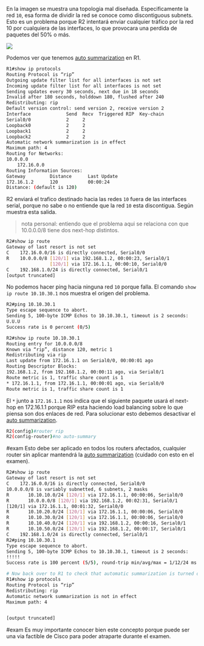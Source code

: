 
En la imagen se muestra una topologia mal diseñada. Especificamente la red `10`, esa forma de dividir la red se conoce como discontiguous subnets. 
Esto es un problema porque R2 intentará enviar cualquier tráfico por la red 10 por cualquiera de las interfaces, lo que provocara una perdida de paquetes del 50% o más. 

![](anexos/14-5.png)

Podemos ver que tenemos [auto summarization](auto%20summarization.md) en R1.
``` bash
R1#show ip protocols
Routing Protocol is “rip”
Outgoing update filter list for all interfaces is not set
Incoming update filter list for all interfaces is not set
Sending updates every 30 seconds, next due in 18 seconds
Invalid after 180 seconds, holddown 180, flushed after 240
Redistributing: rip
Default version control: send version 2, receive version 2
Interface             Send  Recv  Triggered RIP  Key-chain
Serial0/0             2     2
Loopback0             2     2
Loopback1             2     2
Loopback2             2     2
Automatic network summarization is in effect
Maximum path: 4
Routing for Networks:
10.0.0.0
    172.16.0.0
Routing Information Sources:
Gateway         Distance      Last Update
172.16.1.2      120           00:00:24
Distance: (default is 120)
```

R2 enviará el trafico destinado hacia las redes `10` fuera de las interfaces serial, porque no sabe o no entiende que la red `10` esta discontigua. Según muestra esta salida.

> nota personal: entiendo que el problema aqui se relaciona con que 10.0.0.0/8 tiene dos next-hop distintos. 

``` bash
R2#show ip route
Gateway of last resort is not set
C    172.16.0.0/16 is directly connected, Serial0/0
R    10.0.0.0/8 [120/1] via 192.168.1.2, 00:00:23, Serial0/1
                [120/1] via 172.16.1.1, 00:00:10, Serial0/0
C    192.168.1.0/24 is directly connected, Serial0/1
[output truncated]
```

No podemos hacer ping hacia ninguna red `10` porque falla. El comando `show ip route 10.10.30.1` nos muestra el origen del problema.
``` bash
R2#ping 10.10.30.1
Type escape sequence to abort.
Sending 5, 100-byte ICMP Echos to 10.10.30.1, timeout is 2 seconds:
U.U.U
Success rate is 0 percent (0/5)

R2#show ip route 10.10.30.1
Routing entry for 10.0.0.0/8
Known via “rip”, distance 120, metric 1
Redistributing via rip
Last update from 172.16.1.1 on Serial0/0, 00:00:01 ago
Routing Descriptor Blocks:
192.168.1.2, from 192.168.1.2, 00:00:11 ago, via Serial0/1
Route metric is 1, traffic share count is 1
* 172.16.1.1, from 172.16.1.1, 00:00:01 ago, via Serial0/0
Route metric is 1, traffic share count is 1
```

El `*` junto a `172.16.1.1` nos indica que el siguiente paquete usará el next-hop en 172.16.1.1 porque RIP esta haciendo load balancing sobre lo que piensa son dos enlaces de red. Para solucionar esto debemos desactivar el [auto summarization](auto%20summarization.md).

``` bash
R2(config)#router rip
R2(config-router)#no auto-summary
```

#exam Esto debe ser aplicado en todos los routers afectados, cualquier router sin aplicar mantendrá la [auto summarization](auto%20summarization.md) (cuidado con esto en el examen). 

``` bash
R2#show ip route
Gateway of last resort is not set
C    172.16.0.0/16 is directly connected, Serial0/0
10.0.0.0/8 is variably subnetted, 6 subnets, 2 masks
R       10.10.10.0/24 [120/1] via 172.16.1.1, 00:00:06, Serial0/0
R       10.0.0.0/8 [120/1] via 192.168.1.2, 00:02:31, Serial0/1
[120/1] via 172.16.1.1, 00:01:32, Serial0/0
R       10.10.20.0/24 [120/1] via 172.16.1.1, 00:00:06, Serial0/0
R       10.10.30.0/24 [120/1] via 172.16.1.1, 00:00:06, Serial0/0
R       10.10.40.0/24 [120/1] via 192.168.1.2, 00:00:16, Serial0/1
R       10.10.50.0/24 [120/1] via 192.168.1.2, 00:00:17, Serial0/1
C    192.168.1.0/24 is directly connected, Serial0/1
R2#ping 10.10.30.1
Type escape sequence to abort.
Sending 5, 100-byte ICMP Echos to 10.10.30.1, timeout is 2 seconds:
!!!!!
Success rate is 100 percent (5/5), round-trip min/avg/max = 1/12/24 ms

# Now back over to R1 to check that automatic summarization is turned off (not in effect):
R1#show ip protocols
Routing Protocol is “rip”
Redistributing: rip
Automatic network summarization is not in effect
Maximum path: 4


[output truncated]
```

#exam Es muy importante conocer bien este concepto porque puede ser una via factible de Cisco para poder atraparte durante el examen. 